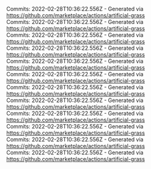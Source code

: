 Commits: 2022-02-28T10:36:22.556Z - Generated via https://github.com/marketplace/actions/artificial-grass
<br>
Commits: 2022-02-28T10:36:22.556Z - Generated via https://github.com/marketplace/actions/artificial-grass
<br>
Commits: 2022-02-28T10:36:22.556Z - Generated via https://github.com/marketplace/actions/artificial-grass
<br>
Commits: 2022-02-28T10:36:22.556Z - Generated via https://github.com/marketplace/actions/artificial-grass
<br>
Commits: 2022-02-28T10:36:22.556Z - Generated via https://github.com/marketplace/actions/artificial-grass
<br>
Commits: 2022-02-28T10:36:22.556Z - Generated via https://github.com/marketplace/actions/artificial-grass
<br>
Commits: 2022-02-28T10:36:22.556Z - Generated via https://github.com/marketplace/actions/artificial-grass
<br>
Commits: 2022-02-28T10:36:22.556Z - Generated via https://github.com/marketplace/actions/artificial-grass
<br>
Commits: 2022-02-28T10:36:22.556Z - Generated via https://github.com/marketplace/actions/artificial-grass
<br>
Commits: 2022-02-28T10:36:22.556Z - Generated via https://github.com/marketplace/actions/artificial-grass
<br>
Commits: 2022-02-28T10:36:22.556Z - Generated via https://github.com/marketplace/actions/artificial-grass
<br>
Commits: 2022-02-28T10:36:22.556Z - Generated via https://github.com/marketplace/actions/artificial-grass
<br>
